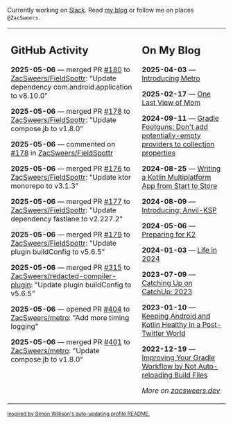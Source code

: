 Currently working on [Slack](https://slack.com/). Read [my blog](https://zacsweers.dev/) or follow me on places `@ZacSweers`.

<table><tr><td valign="top" width="60%">

## GitHub Activity
<!-- githubActivity starts -->
**2025-05-06** — merged PR [#180](https://github.com/ZacSweers/FieldSpottr/pull/180) to [ZacSweers/FieldSpottr](https://github.com/ZacSweers/FieldSpottr): "Update dependency com.android.application to v8.10.0"

**2025-05-06** — merged PR [#178](https://github.com/ZacSweers/FieldSpottr/pull/178) to [ZacSweers/FieldSpottr](https://github.com/ZacSweers/FieldSpottr): "Update compose.jb to v1.8.0"

**2025-05-06** — commented on [#178](https://github.com/ZacSweers/FieldSpottr/pull/178#issuecomment-2855562112) in [ZacSweers/FieldSpottr](https://github.com/ZacSweers/FieldSpottr)

**2025-05-06** — merged PR [#176](https://github.com/ZacSweers/FieldSpottr/pull/176) to [ZacSweers/FieldSpottr](https://github.com/ZacSweers/FieldSpottr): "Update ktor monorepo to v3.1.3"

**2025-05-06** — merged PR [#177](https://github.com/ZacSweers/FieldSpottr/pull/177) to [ZacSweers/FieldSpottr](https://github.com/ZacSweers/FieldSpottr): "Update dependency fastlane to v2.227.2"

**2025-05-06** — merged PR [#179](https://github.com/ZacSweers/FieldSpottr/pull/179) to [ZacSweers/FieldSpottr](https://github.com/ZacSweers/FieldSpottr): "Update plugin buildConfig to v5.6.5"

**2025-05-06** — merged PR [#315](https://github.com/ZacSweers/redacted-compiler-plugin/pull/315) to [ZacSweers/redacted-compiler-plugin](https://github.com/ZacSweers/redacted-compiler-plugin): "Update plugin buildConfig to v5.6.5"

**2025-05-06** — opened PR [#404](https://github.com/ZacSweers/metro/pull/404) to [ZacSweers/metro](https://github.com/ZacSweers/metro): "Add more timing logging"

**2025-05-06** — merged PR [#401](https://github.com/ZacSweers/metro/pull/401) to [ZacSweers/metro](https://github.com/ZacSweers/metro): "Update compose.jb to v1.8.0"
<!-- githubActivity ends -->
</td><td valign="top" width="40%">

## On My Blog
<!-- blog starts -->
**2025-04-03** — [Introducing Metro](https://www.zacsweers.dev/introducing-metro/)

**2025-02-17** — [One Last View of Mom](https://www.zacsweers.dev/one-last-view-of-mom/)

**2024-09-11** — [Gradle Footguns: Don't add potentially-empty providers to collection properties](https://www.zacsweers.dev/gradle-footgun-adding-empty-providers-to-collection-properties/)

**2024-08-25** — [Writing a Kotlin Multiplatform App from Start to Store](https://www.zacsweers.dev/writing-a-kotlin-multiplatform-app-from-start-to-store/)

**2024-08-09** — [Introducing: Anvil-KSP](https://www.zacsweers.dev/introducing-anvil-ksp/)

**2024-05-06** — [Preparing for K2](https://www.zacsweers.dev/preparing-for-k2/)

**2024-01-03** — [Life in 2024](https://www.zacsweers.dev/life-in-2024/)

**2023-07-09** — [Catching Up on CatchUp: 2023](https://www.zacsweers.dev/catching-up-on-catchup-2023/)

**2023-01-10** — [Keeping Android and Kotlin Healthy in a Post-Twitter World](https://www.zacsweers.dev/keeping-android-healthy/)

**2022-12-19** — [Improving Your Gradle Workflow by Not Auto-reloading Build Files](https://www.zacsweers.dev/improving-your-workflow-by-not-auto-reloading-build-files/)
<!-- blog ends -->
_More on [zacsweers.dev](https://zacsweers.dev/)_
</td></tr></table>

<sub><a href="https://simonwillison.net/2020/Jul/10/self-updating-profile-readme/">Inspired by Simon Willison's auto-updating profile README.</a></sub>